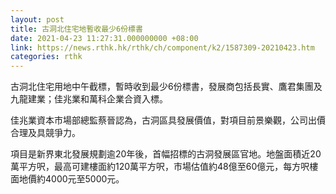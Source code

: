 ```yaml
---
layout: post
title: 古洞北住宅地暫收最少6份標書
date: 2021-04-23 11:27:31.000000000 +08:00
link: https://news.rthk.hk/rthk/ch/component/k2/1587309-20210423.htm
categories: rthk
---
```


古洞北住宅用地中午截標，暫時收到最少6份標書，發展商包括長實、鷹君集團及九龍建業；佳兆業和萬科企業合資入標。

佳兆業資本市場部總監蔡晉認為，古洞區具發展價值，對項目前景樂觀，公司出價合理及具競爭力。

項目是新界東北發展規劃逾20年後，首幅招標的古洞發展區官地。地盤面積近20萬平方呎，最高可建樓面約120萬平方呎，市場估值約48億至60億元，每方呎樓面地價約4000元至5000元。
